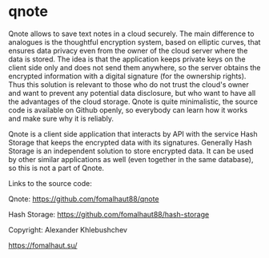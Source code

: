 # qnote

Qnote allows to save text notes in a cloud securely. The main difference to analogues is the thoughtful encryption system, based on elliptic curves, that ensures data privacy even from the owner of the cloud server where the data is stored. The idea is that the application keeps private keys on the client side only and does not send them anywhere, so the server obtains the encrypted information with a digital signature (for the ownership rights). Thus this solution is relevant to those who do not trust the cloud's owner and want to prevent any potential data disclosure, but who want to have all the advantages of the cloud storage. Qnote is quite minimalistic, the source code is available on Github openly, so everybody can learn how it works and make sure why it is reliably.

Qnote is a client side application that interacts by API with the service Hash Storage that keeps the encrypted data with its signatures. Generally Hash Storage is an independent solution to store encrypted data. It can be used by other similar applications as well (even together in the same database), so this is not a part of Qnote.

Links to the source code:

Qnote: https://github.com/fomalhaut88/qnote

Hash Storage: https://github.com/fomalhaut88/hash-storage


Copyright: Alexander Khlebushchev

https://fomalhaut.su/
